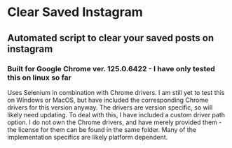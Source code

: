 # Clear Saved Instagram

## Automated script to clear your saved posts on instagram

### Built for Google Chrome ver. 125.0.6422 - I have only tested this on linux so far

Uses Selenium in combination with Chrome drivers. I am still yet to test this on Windows or MacOS, but have included the corresponding Chrome drivers for this version anyway. The drivers are version specific, so will likely need updating. To deal with this, I have included a custom driver path option. I do not
own the Chrome drivers, and have merely provided them - the license for them can be found in the same folder. Many of the implementation specifics are likely platform dependent.
